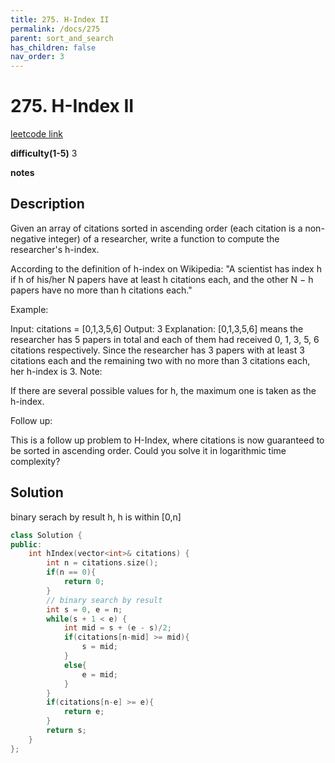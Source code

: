 ```yaml
---
title: 275. H-Index II
permalink: /docs/275
parent: sort_and_search
has_children: false
nav_order: 3
---
```

# 275. H-Index II

[leetcode link](https://leetcode.com/problems/h-index-ii/)

**difficulty(1-5)** 
3

**notes**   

## Description

Given an array of citations sorted in ascending order (each citation is a non-negative integer) of a researcher, write a function to compute the researcher's h-index.

According to the definition of h-index on Wikipedia: "A scientist has index h if h of his/her N papers have at least h citations each, and the other N − h papers have no more than h citations each."

Example:

Input: citations = [0,1,3,5,6]
Output: 3 
Explanation: [0,1,3,5,6] means the researcher has 5 papers in total and each of them had 
             received 0, 1, 3, 5, 6 citations respectively. 
             Since the researcher has 3 papers with at least 3 citations each and the remaining 
             two with no more than 3 citations each, her h-index is 3.
Note:

If there are several possible values for h, the maximum one is taken as the h-index.

Follow up:

This is a follow up problem to H-Index, where citations is now guaranteed to be sorted in ascending order.
Could you solve it in logarithmic time complexity?


## Solution

binary serach by result h, h is within [0,n]

```c++
class Solution {
public:
    int hIndex(vector<int>& citations) {
        int n = citations.size();
        if(n == 0){
            return 0;
        }
        // binary search by result
        int s = 0, e = n; 
        while(s + 1 < e) {
            int mid = s + (e - s)/2;
            if(citations[n-mid] >= mid){
                s = mid;
            }
            else{
                e = mid;
            }
        }
        if(citations[n-e] >= e){
            return e;
        }
        return s;
    }
};
```


<!-- 
Default label
{: .label }

Blue label
{: .label .label-blue }

Stable
{: .label .label-green }

New release
{: .label .label-purple }

Coming soon
{: .label .label-yellow }

Deprecated
{: .label .label-red } -->
